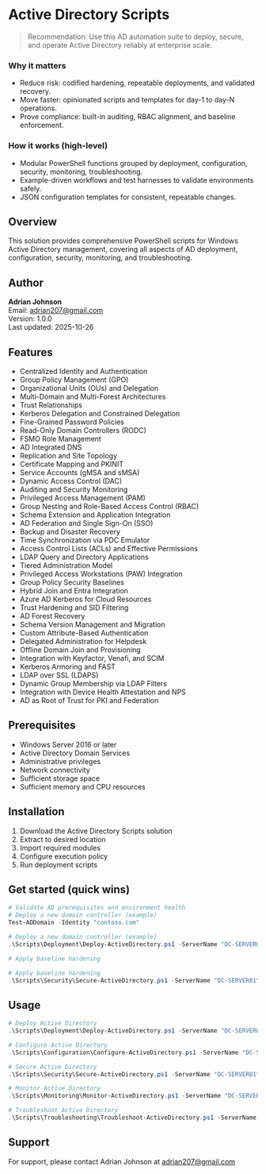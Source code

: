 # Active Directory Scripts

> Recommendation: Use this AD automation suite to deploy, secure, and operate Active Directory reliably at enterprise scale.

### Why it matters
- Reduce risk: codified hardening, repeatable deployments, and validated recovery.
- Move faster: opinionated scripts and templates for day-1 to day-N operations.
- Prove compliance: built-in auditing, RBAC alignment, and baseline enforcement.

### How it works (high-level)
- Modular PowerShell functions grouped by deployment, configuration, security, monitoring, troubleshooting.
- Example-driven workflows and test harnesses to validate environments safely.
- JSON configuration templates for consistent, repeatable changes.

## Overview

This solution provides comprehensive PowerShell scripts for Windows Active Directory management, covering all aspects of AD deployment, configuration, security, monitoring, and troubleshooting.

## Author

**Adrian Johnson**  
Email: adrian207@gmail.com  
Version: 1.0.0  
Last updated: 2025-10-26

## Features

- Centralized Identity and Authentication
- Group Policy Management (GPO)
- Organizational Units (OUs) and Delegation
- Multi-Domain and Multi-Forest Architectures
- Trust Relationships
- Kerberos Delegation and Constrained Delegation
- Fine-Grained Password Policies
- Read-Only Domain Controllers (RODC)
- FSMO Role Management
- AD Integrated DNS
- Replication and Site Topology
- Certificate Mapping and PKINIT
- Service Accounts (gMSA and sMSA)
- Dynamic Access Control (DAC)
- Auditing and Security Monitoring
- Privileged Access Management (PAM)
- Group Nesting and Role-Based Access Control (RBAC)
- Schema Extension and Application Integration
- AD Federation and Single Sign-On (SSO)
- Backup and Disaster Recovery
- Time Synchronization via PDC Emulator
- Access Control Lists (ACLs) and Effective Permissions
- LDAP Query and Directory Applications
- Tiered Administration Model
- Privileged Access Workstations (PAW) Integration
- Group Policy Security Baselines
- Hybrid Join and Entra Integration
- Azure AD Kerberos for Cloud Resources
- Trust Hardening and SID Filtering
- AD Forest Recovery
- Schema Version Management and Migration
- Custom Attribute-Based Authentication
- Delegated Administration for Helpdesk
- Offline Domain Join and Provisioning
- Integration with Keyfactor, Venafi, and SCIM
- Kerberos Armoring and FAST
- LDAP over SSL (LDAPS)
- Dynamic Group Membership via LDAP Filters
- Integration with Device Health Attestation and NPS
- AD as Root of Trust for PKI and Federation

## Prerequisites

- Windows Server 2016 or later
- Active Directory Domain Services
- Administrative privileges
- Network connectivity
- Sufficient storage space
- Sufficient memory and CPU resources

## Installation

1. Download the Active Directory Scripts solution
2. Extract to desired location
3. Import required modules
4. Configure execution policy
5. Run deployment scripts

## Get started (quick wins)

```powershell
# Validate AD prerequisites and environment health
# Deploy a new domain controller (example)
Test-ADDomain -Identity "contoso.com"

# Deploy a new domain controller (example)
.\Scripts\Deployment\Deploy-ActiveDirectory.ps1 -ServerName "DC-SERVER01" -DomainName "contoso.com"

# Apply baseline hardening

# Apply baseline hardening
.\Scripts\Security\Secure-ActiveDirectory.ps1 -ServerName "DC-SERVER01" -SecurityLevel "Standard"
```

## Usage

```powershell
# Deploy Active Directory
.\Scripts\Deployment\Deploy-ActiveDirectory.ps1 -ServerName "DC-SERVER01" -DomainName "contoso.com"

# Configure Active Directory
.\Scripts\Configuration\Configure-ActiveDirectory.ps1 -ServerName "DC-SERVER01" -ConfigurationLevel "Standard"

# Secure Active Directory
.\Scripts\Security\Secure-ActiveDirectory.ps1 -ServerName "DC-SERVER01" -SecurityLevel "Standard"

# Monitor Active Directory
.\Scripts\Monitoring\Monitor-ActiveDirectory.ps1 -ServerName "DC-SERVER01" -MonitoringLevel "Standard"

# Troubleshoot Active Directory
.\Scripts\Troubleshooting\Troubleshoot-ActiveDirectory.ps1 -ServerName "DC-SERVER01" -TroubleshootingLevel "Standard"
```

## Support

For support, please contact Adrian Johnson at adrian207@gmail.com
